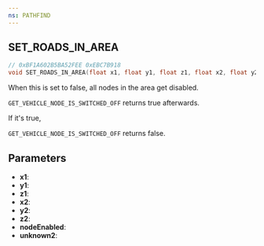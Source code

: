 ```yaml
---
ns: PATHFIND
---
```

## SET_ROADS_IN_AREA

```c
// 0xBF1A602B5BA52FEE 0xEBC7B918
void SET_ROADS_IN_AREA(float x1, float y1, float z1, float x2, float y2, float z2, BOOL nodeEnabled, BOOL unknown2);
```

When this is set to false, all nodes in the area get disabled.

`GET_VEHICLE_NODE_IS_SWITCHED_OFF` returns true afterwards.

If it's true,

`GET_VEHICLE_NODE_IS_SWITCHED_OFF` returns false.


## Parameters
* **x1**: 
* **y1**: 
* **z1**: 
* **x2**: 
* **y2**: 
* **z2**: 
* **nodeEnabled**: 
* **unknown2**: 

